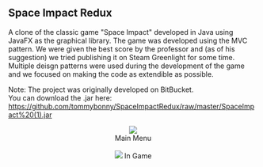 ## Space Impact Redux ##

A clone of the classic game "Space Impact" developed in Java using JavaFX as the graphical library. The game was developed using the MVC pattern. We were given the best score by the professor and (as of his suggestion) we tried publishing it on Steam Greenlight for some time.
Multiple deisgn patterns were used during the development of the game and we focused on making the code as extendible as possible.

Note: The project was originally developed on BitBucket. <br>
You can download the .jar here: https://github.com/tommybonny/SpaceImpactRedux/raw/master/SpaceImpact%20(1).jar

<p align="center">
<img src="http://i.imgur.com/D9s7g9o.png"><br>
Main Menu<br><br>

<img src="http://i.imgur.com/hO6bG0q.png">
In Game

</p>
